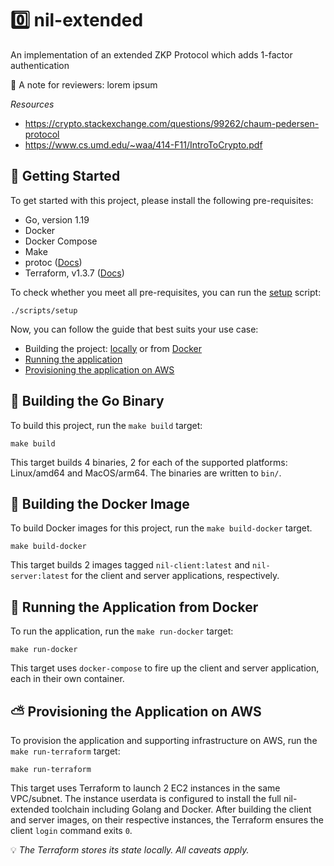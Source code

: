 # :zero: nil-extended

An implementation of an extended ZKP Protocol which adds 1-factor authentication

:notebook: A note for reviewers: lorem ipsum

*Resources*

* https://crypto.stackexchange.com/questions/99262/chaum-pedersen-protocol
* https://www.cs.umd.edu/~waa/414-F11/IntroToCrypto.pdf

## :hatching_chick: Getting Started

To get started with this project, please install the following pre-requisites:

* Go, version 1.19
* Docker
* Docker Compose
* Make
* protoc ([Docs](https://grpc.io/docs/protoc-installation/))
* Terraform, v1.3.7 ([Docs](https://developer.hashicorp.com/terraform/downloads))

To check whether you meet all pre-requisites, you can run the
[setup](./scripts/setup) script:

```
./scripts/setup
```

Now, you can follow the guide that best suits your use case:

* Building the project: [locally](#beaver-building-the-go-binary) or from [Docker](#whale-building-the-docker-image)
* [Running the application](#whale-running-the-application-from-docker)
* [Provisioning the application on AWS](#partly_sunny-provisioning-the-application-on-aws)

## :beaver: Building the Go Binary

To build this project, run the `make build` target:

```
make build
```

This target builds 4 binaries, 2 for each of the supported platforms:
Linux/amd64 and MacOS/arm64. The binaries are written to `bin/`.

## :whale: Building the Docker Image

To build Docker images for this project, run the `make build-docker` target.

```
make build-docker
```

This target builds 2 images tagged `nil-client:latest` and `nil-server:latest`
for the client and server applications, respectively.

## :whale: Running the Application from Docker

To run the application, run the `make run-docker` target:

```
make run-docker
```

This target uses `docker-compose` to fire up the client and server application,
each in their own container.

## :partly_sunny: Provisioning the Application on AWS

To provision the application and supporting infrastructure on AWS, run the `make
run-terraform` target:

```
make run-terraform
```

This target uses Terraform to launch 2 EC2 instances in the same VPC/subnet. The
instance userdata is configured to install the full nil-extended toolchain
including Golang and Docker. After building the client and server images, on
their respective instances, the Terraform ensures the client `login` command
exits `0`.

:bulb: _The Terraform stores its state locally. All caveats apply._
